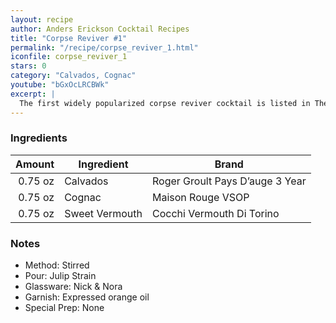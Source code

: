```yaml
---
layout: recipe
author: Anders Erickson Cocktail Recipes
title: "Corpse Reviver #1"
permalink: "/recipe/corpse_reviver_1.html"
iconfile: corpse_reviver_1
stars: 0
category: "Calvados, Cognac"
youtube: "bGxOcLRCBWk"
excerpt: |
  The first widely popularized corpse reviver cocktail is listed in The Savoy Cocktail Book and is a cognac-based cocktail that calls for two parts cognac, one part Calvados or apple brandy, and one part Italian vermouth. In bartender Craddock's notes he says "To be taken before 11AM, or whenever steam or energy is needed".
---
```


### Ingredients

|  Amount | Ingredient        | Brand                      |
| ------: | ----------------- | -------------------------- |
| 0.75 oz | Calvados |Roger Groult Pays D’auge 3 Year |
| 0.75 oz | Cognac | Maison Rouge VSOP |
| 0.75 oz | Sweet Vermouth | Cocchi Vermouth Di Torino |

### Notes

- Method: Stirred
- Pour: Julip Strain
- Glassware: Nick & Nora
- Garnish: Expressed orange oil
- Special Prep: None
